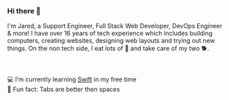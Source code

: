 <h3>Hi there 👋</h3>
I'm Jared, a Support Engineer, Full Stack Web Developer, DevOps Engineer & more! I have over 16 years of tech experience which includes building computers, creating websites, designing web layouts and trying out new things. On the non tech side, I eat lots of 🍝 and take care of my two 🐕.
<br><br>

<!-- ![Top Languages](https://github-readme-stats.vercel.app/api/top-langs/?username=HugeIRL&show_icons=true&theme=dracula&locale=en&layout=compact)
<br> -->

<br> 💻 I’m currently learning <a href="https://developer.apple.com/swift/">Swift</a> in my free time
<br> 🤔 Fun fact: Tabs are better then spaces
<br><br>

<!-- ![GitHub Stats](https://github-readme-stats.vercel.app/api/?username=HugeIRL&show_icons=true&count_private=true&theme=dracula&locale=en&layout=compact)
<br> -->
<!-- ![Github stats](https://github-readme-stats.vercel.app/api?username=HugeIRL&theme=onedark&show_icons=true&count_private=true)<br> -->



<!--
**HugeIRL/HugeIRL** is a ✨ _special_ ✨ repository because its `README.md` (this file) appears on your GitHub profile.

Here are some ideas to get you started:

- 🔭 I’m currently working on ...
- 🌱 I’m currently learning ...
- 👯 I’m looking to collaborate on ...
- 🤔 I’m looking for help with ...
- 💬 Ask me about ...
- 📫 How to reach me: ...
- 😄 Pronouns: ...
- ⚡ Fun fact: ...
-->

